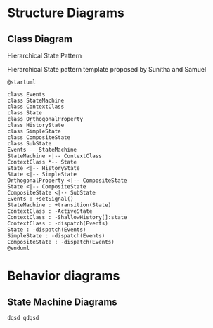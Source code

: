 # Structure Diagrams

## Class Diagram

Hierarchical State Pattern

Hierarchical State pattern template proposed by Sunitha and Samuel

``` shell
@startuml

class Events
class StateMachine
class ContextClass
class State
class OrthogonalProperty
class HistoryState
class SimpleState
class CompositeState
class SubState
Events -- StateMachine
StateMachine <|-- ContextClass
ContextClass *-- State
State <|-- HistoryState
State <|-- SimpleState
OrthogonalProperty <|-- CompositeState
State <|-- CompositeState
CompositeState <|-- SubState
Events : +setSignal()
StateMachine : +transition(State)
ContextClass : -ActiveState
ContextClass : -ShallowHistory[]:state
ContextClass : -dispatch(Events)
State : -dispatch(Events)
SimpleState : -dispatch(Events)
CompositeState : -dispatch(Events)
@enduml
```

# Behavior diagrams

## State Machine Diagrams


``` shell
dqsd qdqsd
```
